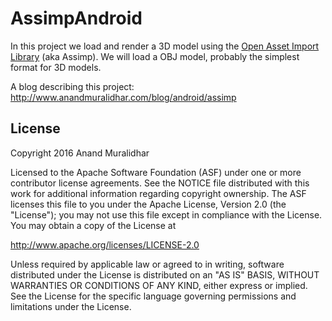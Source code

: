 AssimpAndroid
===============

In this project we load and render a 3D model using the [Open Asset Import Library](http://www.assimp.org) (aka Assimp).
We will load a OBJ model, probably the simplest format for 3D models.

A blog describing this project:
http://www.anandmuralidhar.com/blog/android/assimp

License
-------

Copyright 2016 Anand Muralidhar

Licensed to the Apache Software Foundation (ASF) under one or more contributor
license agreements.  See the NOTICE file distributed with this work for
additional information regarding copyright ownership.  The ASF licenses this
file to you under the Apache License, Version 2.0 (the "License"); you may not
use this file except in compliance with the License.  You may obtain a copy of
the License at

http://www.apache.org/licenses/LICENSE-2.0

Unless required by applicable law or agreed to in writing, software
distributed under the License is distributed on an "AS IS" BASIS, WITHOUT
WARRANTIES OR CONDITIONS OF ANY KIND, either express or implied.  See the
License for the specific language governing permissions and limitations under
the License.
